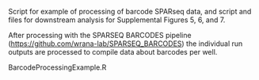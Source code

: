 Script for example of processing of barcode SPARseq data, and script and files for downstream analysis for Supplemental Figures 5, 6, and 7.

After processing with the SPARSEQ BARCODES pipeline (https://github.com/wrana-lab/SPARSEQ_BARCODES) the individual run outputs are processed to compile data about barcodes per well. 

BarcodeProcessingExample.R 

